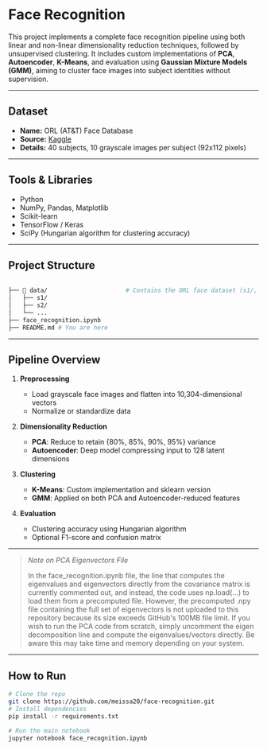 # Face Recognition

This project implements a complete face recognition pipeline using both linear and non-linear dimensionality reduction techniques, followed by unsupervised clustering. It includes custom implementations of **PCA**, **Autoencoder**, **K-Means**, and evaluation using **Gaussian Mixture Models (GMM)**, aiming to cluster face images into subject identities without supervision.

---

## Dataset

- **Name:** ORL (AT&T) Face Database
- **Source:** [Kaggle](https://www.kaggle.com/kasikrit/attdatabase-of-faces/)
- **Details:** 40 subjects, 10 grayscale images per subject (92x112 pixels)

---

## Tools & Libraries

- Python
- NumPy, Pandas, Matplotlib
- Scikit-learn
- TensorFlow / Keras
- SciPy (Hungarian algorithm for clustering accuracy)

---

## Project Structure

```bash

├── 📁 data/                      # Contains the ORL face dataset (s1/, s2/, ..., s40/)
│   ├── s1/
│   ├── s2/
│   └── ...
├── face_recognition.ipynb
├── README.md # You are here
```

---

## Pipeline Overview

1. **Preprocessing**  
   - Load grayscale face images and flatten into 10,304-dimensional vectors  
   - Normalize or standardize data  

2. **Dimensionality Reduction**
   - **PCA**: Reduce to retain {80%, 85%, 90%, 95%} variance
   - **Autoencoder**: Deep model compressing input to 128 latent dimensions

3. **Clustering**
   - **K-Means**: Custom implementation and sklearn version
   - **GMM**: Applied on both PCA and Autoencoder-reduced features

4. **Evaluation**
   - Clustering accuracy using Hungarian algorithm
   - Optional F1-score and confusion matrix

---


> *Note on PCA Eigenvectors File*
>
> In the face_recognition.ipynb file, the line that computes the eigenvalues and eigenvectors directly from the covariance matrix is currently commented out, and instead, the code uses np.load(...) to load them from a precomputed file.
> However, the precomputed .npy file containing the full set of eigenvectors is not uploaded to this repository because its size exceeds GitHub's 100MB file limit.
> If you wish to run the PCA code from scratch, simply uncomment the eigen decomposition line and compute the eigenvalues/vectors directly. Be aware this may take time and memory depending on your system.
---

## How to Run

```bash
# Clone the repo
git clone https://github.com/meissa20/face-recognition.git
# Install dependencies
pip install -r requirements.txt

# Run the main notebook
jupyter notebook face_recognition.ipynb

